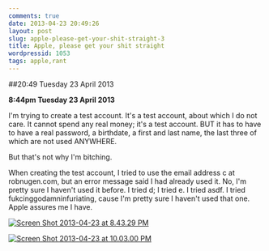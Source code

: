 ```yaml
---
comments: true
date: 2013-04-23 20:49:26
layout: post
slug: apple-please-get-your-shit-straight-3
title: Apple, please get your shit straight
wordpressid: 1053
tags: apple,rant
---
```


##20:49 Tuesday 23 April 2013

**8:44pm Tuesday 23 April 2013**

I'm trying to create a test account.  It's a test account, about which I do not care.  It cannot spend any real money; it's a test account.  BUT it has to have to have a real password, a birthdate, a first and last name, the last three of which are not used ANYWHERE.

But that's not why I'm bitching.

When creating the test account, I tried to use the email address c at robnugen.com, but an error message said I had already used it.  No, I'm pretty sure I haven't used it before.  I tried d; I tried e.  I tried asdf.  I tried fukcinggodamninfuriating, cause I'm pretty sure I haven't used that one.  Apple assures me I have.

[![Screen Shot 2013-04-23 at 8.43.29 PM](http://robnugen.com/blog/wp-content/uploads/2013/04/Screen-Shot-2013-04-23-at-8.43.29-PM.png)](http://robnugen.com/blog/wp-content/uploads/2013/04/Screen-Shot-2013-04-23-at-8.43.29-PM.png)

[![Screen Shot 2013-04-23 at 10.03.00 PM](http://robnugen.com/blog/wp-content/uploads/2013/04/Screen-Shot-2013-04-23-at-10.03.00-PM.png)](http://robnugen.com/blog/wp-content/uploads/2013/04/Screen-Shot-2013-04-23-at-10.03.00-PM.png)
